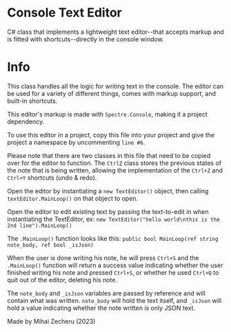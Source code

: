 # Console Text Editor
C# class that implements a lightweight text editor--that accepts markup and is fitted with shortcuts--directly in the console window.

# Info
This class handles all the logic for writing text in the console.
The editor can be used for a variety of different things, comes
with markup support, and built-in shortcuts.

This editor's markup is made with `Spectre.Console`, making it a
project dependency.

To use this editor in a project, copy this file into your project
and give the project a namespace by uncommenting `line #6`.

Please note that there are two classes in this file that need to be
copied over for the editor to function. The `CtrlZ` class stores the
previous states of the note that is being written, allowing the
implementation of the `Ctrl+Z` and `Ctrl+Y` shortcuts (undo & redo).

Open the editor by instantiating a `new TextEditor()` object,
then calling `textEditor.MainLoop()` on that object to open.

Open the editor to edit existing text by passing the text-to-edit
in when instantiating the TextEditor, ex: 
`new TextEditor("hello world\nthis is the 2nd line").MainLoop()`

The `.MainLoop()` function looks like this:
```public bool MainLoop(ref string note_body, ref bool _isJson)```

When the user is done writing his note, he will press `Ctrl+S` and
the `.MainLoop()` function will return a success value indicating
whether the user finished writing his note and pressed `Ctrl+S`,
or whether he used `Ctrl+Q` to quit out of the editor, deleting his note.

The `note_body` and `_isJson` variables are passed by reference and
will contain what was written. `note_body` will hold the text itself,
and `_isJson` will hold a value indicating whether the note written
is only JSON text.

Made by Mihai Zecheru (2023)

